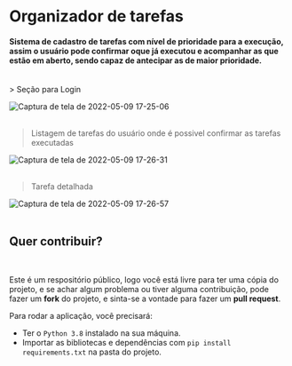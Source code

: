 <h1> Organizador de tarefas </h1>
<h4> Sistema de cadastro de tarefas com nível de prioridade para a execução, assim o usuário pode confirmar oque já executou e acompanhar as que estão em aberto, sendo capaz de antecipar as de maior prioridade.</h4>
<br>
> Seção para Login

![Captura de tela de 2022-05-09 17-25-06](https://user-images.githubusercontent.com/99812176/167737503-457a4695-9cf7-4325-ae6b-772feb004a2f.png)
<br><br>
> Listagem de tarefas do usuário onde é possivel confirmar as tarefas executadas

![Captura de tela de 2022-05-09 17-26-31](https://user-images.githubusercontent.com/99812176/167737633-7272bfbe-dd2d-49c1-b0c7-dfbc3936eb4e.png)
<br><br>

> Tarefa detalhada

![Captura de tela de 2022-05-09 17-26-57](https://user-images.githubusercontent.com/99812176/167737694-344cca56-8b6a-4b8b-94bf-6044669cea17.png)
<br><br>

<h2> Quer contribuir?</h2>
 <br>
 
 Este é um respositório público, logo você está livre para ter uma cópia do projeto,  e se achar algum problema ou tiver alguma contribuição, pode fazer um **fork** do projeto, e sinta-se a vontade para fazer um **pull request**.

 Para rodar a aplicação, você precisará:
   - Ter o <code>Python 3.8</code> instalado na sua máquina.
   - Importar as bibliotecas e dependências com <code>pip install requirements.txt</code> na pasta do projeto.
